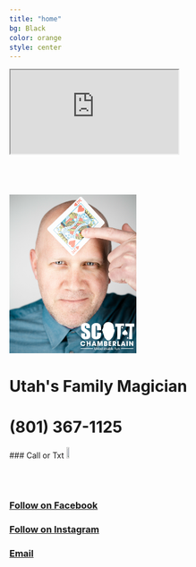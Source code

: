 ```yaml
---
title: "home"
bg: Black
color: orange
style: center
---
```

<!-- Global site tag (gtag.js) - Google Analytics -->

<div class="icontain"><iframe src="https://www.youtube.com/embed/kEF75qdFaDo" allowfullscreen></iframe></div><br><br>

<script src="https://apps.elfsight.com/p/platform.js" defer></script>
<div class="elfsight-app-05b6d0fd-c8f2-49da-be97-bad4fd186f0e"></div>
<br><br>

<!--<div class="icontain"><iframe src="//www.youtube.com/embed/VLzeWVlbWoY" allowfullscreen></iframe></div><br><br>-->


<!--<img src="img/GSM.png" alt="Great Scott Magic" width="70%" height="70%">-->

<img src="img/headshot2withlogo.jpg" width="45%" height="45%"/>
<h1>Utah's Family Magician</h1>

<h1>(801) 367-1125</h1>
### Call or Txt
<a href="tel:8013671125"><img src="img/phone icon.png" width="10%" height="10%"></a>


<!--<span class="fa-stack subtlecircle" style="font-size:100px; background:rgba(255,166,0,0.1)">
  <i class="fa fa-circle fa-stack-2x text-white"></i>
  <i class="fa fa-bicycle fa-stack-1x text-orange"></i>
</span>-->

<!--<script src="https://apps.elfsight.com/p/platform.js" defer></script>
<div class="elfsight-app-05b6d0fd-c8f2-49da-be97-bad4fd186f0e"></div>
-->
<!--# Magic is my passion!
{: .text-Blue}-->


<!--I love performing magic and giving back to the communities in which I live.-->
<br><br>
### [Follow on Facebook](https://www.facebook.com/scottchamberlainmagic)<br>
### [Follow on Instagram](https://www.instagram.com/scottchamberlainmagic)<br>
### <a href="mailto:scottchamberlainmagic@gmail.com">Email</a><br>
<!--<img src="img/Headshot with logo.jpg" width="40%" height = "40%" alt="Scott Chamberlain">-->
